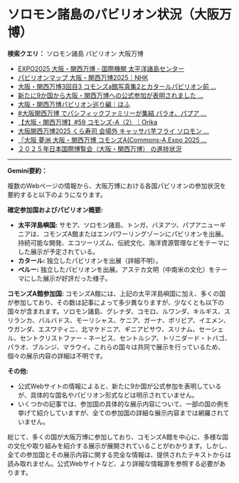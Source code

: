 # ソロモン諸島のパビリオン状況（大阪万博）

**検索クエリ：** ソロモン諸島 パビリオン 大阪万博

- [EXPO2025 大阪・関西万博 - 国際機関 太平洋諸島センター](https://pic.or.jp/featured_word/10255/)
- [パビリオンマップ 大阪・関西万博2025｜NHK](https://www3.nhk.or.jp/news/special/osaka_expo/pavilion/)
- [大阪・関西万博3回目3 コモンズa館写真集2とカタールパビリオン前 ...](https://ameblo.jp/bomuu/entry-12895014892.html)
- [新たに9か国から大阪・関西万博への公式参加が表明されました ...](https://www.expo2025.or.jp/news/news-20220531-01/)
- [大阪・関西万博パビリオン巡り編｜ほふ](https://note.com/matugeya/n/nedf39f8182d6)
- [#大阪関西万博 でパシフィックファミリーが集結 パラオ、パプア ...](https://www.instagram.com/p/DLBl9BHzbct/)
- [【大阪・関西万博】#59 コモンズ-A（2）｜Orika](https://note.com/orika_1101/n/n42ce5b4d304b)
- [大阪関西万博2025 くら寿司 会場外 キャッサバ芋フライ ソロモン ...](https://www.facebook.com/groups/798956228781589/posts/1119851020025440/)
- [『大阪 夢洲 大阪・関西万博 コモンズA(Commons-A,Expo 2025 ...](https://4travel.jp/travelogue/11979428)
- [２０２５年日本国際博覧会（大阪・関西万博） の進捗状況](https://www.cas.go.jp/jp/seisaku/expo_suisin_honbu/kankei_renraku/dai5/siryou1.pdf)


---

**Gemini要約：**

複数のWebページの情報から、大阪万博における各国パビリオンの参加状況を要約すると以下のようになります。

**確定参加国およびパビリオン概要:**

* **太平洋島嶼国:** サモア、ソロモン諸島、トンガ、バヌアツ、パプアニューギニアは、コモンズA館またはエンパワーリングゾーンにパビリオンを出展。持続可能な開発、エコツーリズム、伝統文化、海洋資源管理などをテーマにした展示が予定されている。
* **カタール:**  独立したパビリオンを出展（詳細不明）。
* **ペルー:** 独立したパビリオンを出展。アステカ文明（中南米の文化）をテーマにした展示が好評だった様子。

**コモンズA館参加国:**  コモンズA館には、上記の太平洋島嶼国に加え、多くの国が参加しており、その数は記事によって多少異なりますが、少なくとも以下の国々が含まれます。ソロモン諸島、グレナダ、コモロ、ルワンダ、キルギス、スリランカ、バルバドス、モーリシャス、ケニア、ガーナ、ボリビア、イエメン、ウガンダ、エスワティニ、北マケドニア、ギニアビサウ、スリナム、セーシェル、セントクリストファー・ネービス、セントルシア、トリニダード・トバゴ、パラオ、ブルンジ、マラウイ。これらの国々は共同で展示を行っているため、個々の展示内容の詳細は不明です。

**その他:**

*  公式Webサイトの情報によると、新たに9か国が公式参加を表明しているが、具体的な国名やパビリオン形式などは明示されていません。
*  いくつかの記事では、参加国の具体的な展示内容について、一部の国の例を挙げて紹介していますが、全ての参加国の詳細な展示内容までは網羅されていません。


総じて、多くの国が大阪万博に参加しており、コモンズA館を中心に、多様な国の文化や取り組みを紹介する展示が展開されていることがわかります。しかし、全ての参加国とその展示内容に関する完全な情報は、提供されたテキストからは読み取れません。公式Webサイトなど、より詳細な情報源を参照する必要があります。

